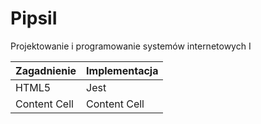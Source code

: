 # PipsiI
Projektowanie i programowanie systemów internetowych I


| Zagadnienie  | Implementacja |
| ------------- | ------------- |
| HTML5  | Jest  |
| Content Cell  | Content Cell  |

